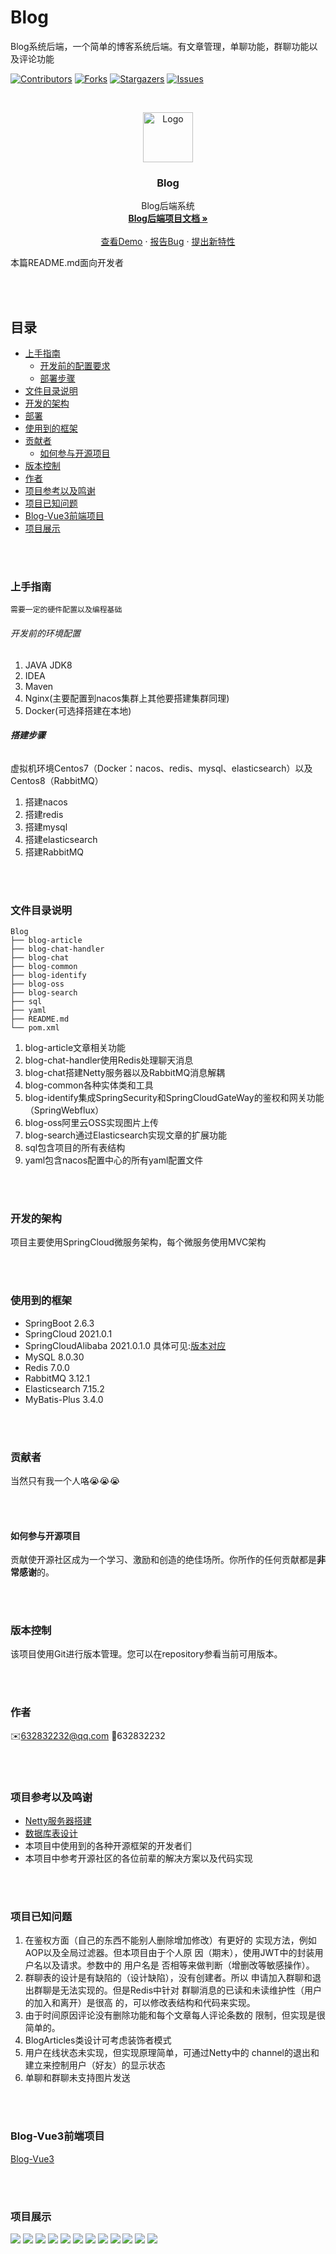 # Blog

Blog系统后端，一个简单的博客系统后端。有文章管理，单聊功能，群聊功能以及评论功能

[![Contributors][contributors-shield]][contributors-url]
[![Forks][forks-shield]][forks-url]
[![Stargazers][stars-shield]][stars-url]
[![Issues][issues-shield]][issues-url]


<!-- PROJECT LOGO -->
<br />

<p align="center">
  <a href="https://github.com/Cookici/blog/">
    <img src="./img/logo.jpg" alt="Logo" width="80" height="80">
  </a>

<h3 align="center">Blog</h3>
  <p align="center">
    Blog后端系统
    <br />
    <a href="https://github.com/Cookici/blog"><strong>Blog后端项目文档 »</strong></a>
    <br />
    <br />
    <a href="https://github.com/Cookici/blog">查看Demo</a>
    ·
    <a href="https://github.com/Cookici/blog/issues">报告Bug</a>
    ·
    <a href="https://github.com/Cookici/blog/issues">提出新特性</a>
  </p>
</p>

本篇README.md面向开发者


<br /><br />

## 目录

- [上手指南](#上手指南)
    - [开发前的配置要求](#开发前的配置要求)
    - [部署步骤](#部署步骤)
- [文件目录说明](#文件目录说明)
- [开发的架构](#开发的架构)
- [部署](#部署)
- [使用到的框架](#使用到的框架)
- [贡献者](#贡献者)
    - [如何参与开源项目](#如何参与开源项目)
- [版本控制](#版本控制)
- [作者](#作者)
- [项目参考以及鸣谢](#项目参考以及鸣谢)
- [项目已知问题](#项目已知问题)
- [Blog-Vue3前端项目](#Blog-Vue3前端项目)
- [项目展示](#项目展示)


<br /><br />

### 上手指南
    需要一定的硬件配置以及编程基础



###### 开发前的环境配置
1. JAVA JDK8
2. IDEA
3. Maven
4. Nginx(主要配置到nacos集群上其他要搭建集群同理)
5. Docker(可选择搭建在本地)



###### **搭建步骤**
虚拟机环境Centos7（Docker：nacos、redis、mysql、elasticsearch）以及Centos8（RabbitMQ）
1. 搭建nacos
2. 搭建redis
3. 搭建mysql
4. 搭建elasticsearch
5. 搭建RabbitMQ


<br /><br />

### 文件目录说明

```
Blog
├── blog-article
├── blog-chat-handler
├── blog-chat
├── blog-common
├── blog-identify
├── blog-oss
├── blog-search
├── sql
├── yaml
├── README.md
└── pom.xml
```

1. blog-article文章相关功能
2. blog-chat-handler使用Redis处理聊天消息
3. blog-chat搭建Netty服务器以及RabbitMQ消息解耦
4. blog-common各种实体类和工具
5. blog-identify集成SpringSecurity和SpringCloudGateWay的鉴权和网关功能（SpringWebflux）
6. blog-oss阿里云OSS实现图片上传
7. blog-search通过Elasticsearch实现文章的扩展功能
8. sql包含项目的所有表结构
9. yaml包含nacos配置中心的所有yaml配置文件


<br /><br />

### 开发的架构
项目主要使用SpringCloud微服务架构，每个微服务使用MVC架构

<br /><br />


### 使用到的框架
- SpringBoot 2.6.3
- SpringCloud 2021.0.1
- SpringCloudAlibaba 2021.0.1.0  具体可见:<a href="https://github.com/alibaba/spring-cloud-alibaba/wiki/%E7%89%88%E6%9C%AC%E8%AF%B4%E6%98%8E#%E7%BB%84%E4%BB%B6%E7%89%88%E6%9C%AC%E5%85%B3%E7%B3%BB">版本对应</a>
- MySQL 8.0.30
- Redis 7.0.0
- RabbitMQ 3.12.1
- Elasticsearch 7.15.2
- MyBatis-Plus 3.4.0

<br /><br />

### 贡献者
当然只有我一个人咯😭😭😭


<br /><br />

#### 如何参与开源项目
贡献使开源社区成为一个学习、激励和创造的绝佳场所。你所作的任何贡献都是**非常感谢**的。


<br /><br />

### 版本控制
该项目使用Git进行版本管理。您可以在repository参看当前可用版本。

<br /><br />


### 作者
✉️632832232@qq.com
🐧632832232


<br /><br />

### 项目参考以及鸣谢
- [Netty服务器搭建](https://github.com/194295git/yan)
- [数据库表设计](https://zhangjia.io/852.html)
- 本项目中使用到的各种开源框架的开发者们
- 本项目中参考开源社区的各位前辈的解决方案以及代码实现

<br /><br />


### 项目已知问题
1. 在鉴权方面（自己的东西不能别人删除增加修改）有更好的
   实现方法，例如AOP以及全局过滤器。但本项目由于个人原
   因（期末），使用JWT中的封装用户名以及请求。参数中的
   用户名是 否相等来做判断（增删改等敏感操作）。
2. 群聊表的设计是有缺陷的（设计缺陷），没有创建者。所以
   申请加入群聊和退出群聊是无法实现的。但是Redis中针对
   群聊消息的已读和未读维护性（用户的加入和离开）是很高
   的，可以修改表结构和代码来实现。
3. 由于时间原因评论没有删除功能和每个文章每人评论条数的
   限制，但实现是很简单的。
4. BlogArticles类设计可考虑装饰者模式
5. 用户在线状态未实现，但实现原理简单，可通过Netty中的
   channel的退出和建立来控制用户（好友）的显示状态
6. 单聊和群聊未支持图片发送


<br /><br />

### Blog-Vue3前端项目
<a href="https://github.com/Cookici/blog-vue/tree/main">Blog-Vue3</a>


<br /><br />

### 项目展示
<img src="./img/1.png">
<img src="./img/2.png">
<img src="./img/3.png">
<img src="./img/4.png">
<img src="./img/5.png">
<img src="./img/6.png">
<img src="./img/7.png">
<img src="./img/8.png">
<img src="./img/9.png">
<img src="./img/10.png">
<img src="./img/11.png">
<img src="./img/11.png">

<!-- links -->

[your-project-path]: https://github.com/Cookici/blog-vue/tree/main

[contributors-shield]: https://img.shields.io/github/contributors/Cookici/blog-vue.svg?style=flat-square

[contributors-url]: https://github.com/Cookici/blog-vue/graphs/contributors

[forks-shield]: https://img.shields.io/github/forks/Cookici/blog-vue.svg?style=flat-square

[forks-url]: https://github.com/Cookici/blog-vue/network/members

[stars-shield]: https://img.shields.io/github/stars/Cookici/blog-vue.svg?style=flat-square

[stars-url]: https://github.com/Cookici/blog-vue/stargazers

[issues-shield]: https://img.shields.io/github/issues/Cookici/blog-vue.svg?style=flat-square

[issues-url]: https://img.shields.io/github/issues/Cookici/blog-vue.svg

[license-shield]: https://img.shields.io/github/license/Cookici/blog-vue.svg?style=flat-square
